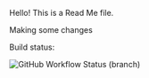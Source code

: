 Hello! This is a Read Me file.

Making some changes

Build status:

![GitHub Workflow Status (branch)](https://img.shields.io/github/actions/workflow/status/CatVine/sem/main.yml?branch=main)